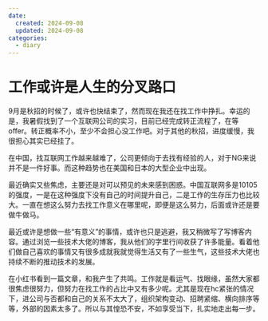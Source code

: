 ```yaml
---
date:
  created: 2024-09-08
  updated: 2024-09-08
categories:
  - diary
---
```


# 工作或许是人生的分叉路口

9月是秋招的时候了，或许也快结束了，然而现在我还在找工作中挣扎。幸运的是，我暑假找到了一个互联网公司的实习，目前已经完成转正流程了，在等offer。转正概率不小，至少不会担心没工作吧。对于其他的秋招，进度缓慢，我很担心其实已经挂了。

在中国，找互联网工作越来越难了，公司更倾向于去找有经验的人，对于NG来说并不是一件好事。而这种趋势也在美国和日本的大型企业中出现。

<!-- more -->

最近确实又些焦虑，主要还是对可以预见的未来感到困惑。中国互联网多是10105的强度，一是在这种强度下没有自己的时间提升自己，二是工作的生存压力也比较大。一直在想这么努力去找工作意义在哪里呢，即便是这么努力，后面或许还是要做牛做马。

最近或许是想做一些“有意义”的事情，或许也只是逃避，我又稍微写了写博客内容。通过浏览一些技术大佬的博客，我从他们的字里行间收获了许多能量。看着他们做自己喜欢的事情又有很多成就我就觉得生活又有了一些生气，这些技术大佬也持续不断的推动技术的发展。

在小红书看到一篇文章，和我产生了共鸣。工作就是看运气、找眼缘，虽然大家都很焦虑很努力，但努力在找工作的占比中又有多少呢。尤其是现在hc紧张的情况下，进公司与否都和自己的关系不太大了，组织架构变动、招聘紧缩、横向排序等等，外部的因素太多了。所以与其惶恐不安，不如享受当下，扎实地走出每一步。